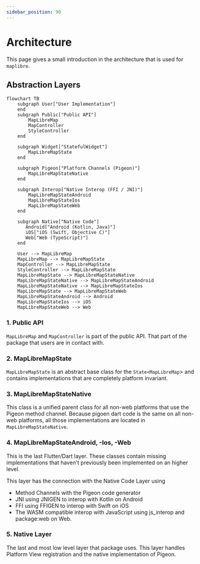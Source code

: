 ```yaml
---
sidebar_position: 90
---
```


# Architecture

This page gives a small introduction in the architecture that is used
for `maplibre`.

## Abstraction Layers

```mermaid
flowchart TB
    subgraph User["User Implementation"]
    end
    subgraph Public["Public API"]
        MapLibreMap
        MapController
        StyleController
    end

    subgraph Widget["StatefulWidget"]
        MapLibreMapState
    end

    subgraph Pigeon["Platform Channels (Pigeon)"]
        MapLibreMapStateNative
    end

    subgraph Interop["Native Interop (FFI / JNI)"]
        MapLibreMapStateAndroid
        MapLibreMapStateIos
        MapLibreMapStateWeb
    end

    subgraph Native["Native Code"]
       Android["Android (Kotlin, Java)"]
       iOS["iOS (Swift, Objective C)"]
       Web["Web (TypeScript)"]
    end

    User --> MapLibreMap
    MapLibreMap --> MapLibreMapState
    MapController --> MapLibreMapState
    StyleController --> MapLibreMapState
    MapLibreMapState --> MapLibreMapStateNative
    MapLibreMapStateNative --> MapLibreMapStateAndroid
    MapLibreMapStateNative --> MapLibreMapStateIos
    MapLibreMapState --> MapLibreMapStateWeb
    MapLibreMapStateAndroid --> Android
    MapLibreMapStateIos --> iOS
    MapLibreMapStateWeb --> Web
```

### 1. Public API

`MapLibreMap` and `MapController` is part of the public API. That part of the
package that users are in contact with.

### 2. MapLibreMapState

`MapLibreMapState` is an abstract base class for the `State<MapLibreMap`> and
contains implementations that are completely platform invariant.

### 3. MapLibreMapStateNative

This class is a unified parent class for all non-web platforms that use the
Pigeon method channel. Because pigoen dart code is the same on all non-web
platforms, all those implementations are located in `MapLibreMapStateNative`.

### 4. MapLibreMapStateAndroid, -Ios, -Web

This is the last Flutter/Dart layer. These classes contain missing
implementations that haven't previously been implemented on an higher level.

This layer has the connection with the Native Code Layer using

- Method Channels with the Pigeon code generator
- JNI using JNIGEN to interop with Kotlin on Android
- FFI using FFIGEN to interop with Swift on iOS
- The WASM compatible interop with JavaScript using js_interop and package:web
  on Web.

### 5. Native Layer

The last and most low level layer that package uses. This layer handles Platform
View registration and the native implementation of Pigeon.
